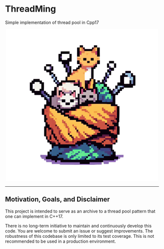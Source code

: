 # ThreadMing

Simple implementation of thread pool in Cpp17

<p align="center">
  <img src="img/ThreadMingLogo.png" alt="Image">
</p>

---

## Motivation, Goals, and Disclaimer 

This project is intended to serve as an archive to a thread pool pattern that one
can implement in C++17. 

There is no long-term initiative to maintain and continuously develop this code. 
You are welcome to submit an issue or suggest improvements.
The robustness of this codebase is only limited to its test coverage. 
This is not recommended to be used in a production environment.
